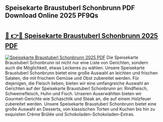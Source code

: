 ## Speisekarte Braustuberl Schonbrunn PDF Download Online 2025 PF9Qs

# <h2><a href="http://gca8ivl.nevu.top/?p=Speisekarte+Braustuberl+Schonbrunn">🔗 👉🔴 Speisekarte Braustuberl Schonbrunn 2025 PDF</a></h2>

[![Speisekarte Braustuberl Schonbrunn 2025 PDF](https://i.imgur.com/dBaPXMq.png)](http://gca8ivl.nevu.top/?p=Speisekarte+Braustuberl+Schonbrunn)
Die Speisekarte Braustuberl Schonbrunn ist nicht nur eine Liste von Gerichten, sondern auch die Möglichkeit, etwas Leckeres zu wählen. Unsere Speisekarte Braustuberl Schonbrunn bietet eine große Auswahl an leichten und frischen Salaten, die mit frischem Gemüse und Obst zubereitet werden. Für diejenigen, die Fleisch lieben, bieten wir eine umfangreiche Auswahl an Gerichten auf der Speisekarte Braustuberl Schonbrunn an: Rindfleisch, Schweinefleisch, Huhn und Fisch. Unseren Auserwählten bieten wir Gourmet-Gerichte wie Schaschlik und Steak an, die auf einem Holzfeuer zubereitet werden. Unsere Speisekarte Braustuberl Schonbrunn bietet eine große Auswahl an Desserts, von klassischen Torten und Kuchen bis hin zu exquisiten Crème Brûlée und Schokoladen-Schokoladen-Extras.
